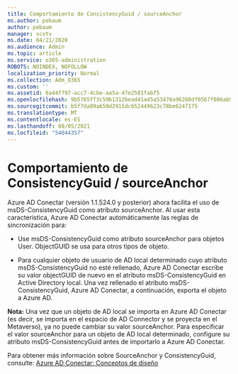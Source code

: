 ```yaml
---
title: Comportamiento de ConsistencyGuid / sourceAnchor
ms.author: pebaum
author: pebaum
manager: scotv
ms.date: 04/21/2020
ms.audience: Admin
ms.topic: article
ms.service: o365-administration
ROBOTS: NOINDEX, NOFOLLOW
localization_priority: Normal
ms.collection: Adm_O365
ms.custom: ''
ms.assetid: 6a44f797-acc7-4cbe-aa5a-47e2581fabf5
ms.openlocfilehash: 9b5765ff3c59b1312bead41a45a53478a96260df0567f006ab93c3ccfaf4be64
ms.sourcegitcommit: b5f7da89a650d2915dc652449623c78be6247175
ms.translationtype: MT
ms.contentlocale: es-ES
ms.lasthandoff: 08/05/2021
ms.locfileid: "54044357"
---
```

# <a name="consistencyguid--sourceanchor-behavior"></a>Comportamiento de ConsistencyGuid / sourceAnchor

Azure AD Conectar (versión 1.1.524.0 y posterior) ahora facilita el uso de msDS-ConsistencyGuid como atributo sourceAnchor. Al usar esta característica, Azure AD Conectar automáticamente las reglas de sincronización para:
  
- Use msDS-ConsistencyGuid como atributo sourceAnchor para objetos User. ObjectGUID se usa para otros tipos de objeto.
    
- Para cualquier objeto de usuario de AD local determinado cuyo atributo msDS-ConsistencyGuid no esté rellenado, Azure AD Conectar escribe su valor objectGUID de nuevo en el atributo msDS-ConsistencyGuid en Active Directory local. Una vez rellenado el atributo msDS-ConsistencyGuid, Azure AD Conectar, a continuación, exporta el objeto a Azure AD.
    
 **Nota:** Una vez que un objeto de AD local se importa en Azure AD Conectar (es decir, se importa en el espacio de AD Connector y se proyecta en el Metaverso), ya no puede cambiar su valor sourceAnchor. Para especificar el valor sourceAnchor para un objeto de AD local determinado, configure su atributo msDS-ConsistencyGuid antes de importarlo a Azure AD Conectar. 
  
Para obtener más información sobre SourceAnchor y ConsistencyGuid, consulte: [Azure AD Conectar: Conceptos de diseño](https://docs.microsoft.com/azure/active-directory/connect/active-directory-aadconnect-design-concepts)
  

